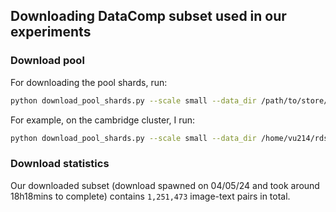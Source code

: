 ## Downloading DataComp subset used in our experiments

### Download pool
For downloading the pool shards, run:
```bash
python download_pool_shards.py --scale small --data_dir /path/to/store/datacomp-subset --metadata_dir /path/to/store/datacomp-subset/metadata
```

For example, on the cambridge cluster, I run:
```bash
python download_pool_shards.py --scale small --data_dir /home/vu214/rds/rds-shared-data-HM7VddDwcug/shared-datasets/foundation_adaptation_datasets/continualfomo_224_singled/datasets/datacomp1b --metadata_dir /home/vu214/rds/rds-shared-data-HM7VddDwcug/shared-datasets/foundation_adaptation_datasets/continualfomo_224_singled/datasets/datacomp1b/metadata
```

### Download statistics
Our downloaded subset (download spawned on 04/05/24 and took around 18h18mins to complete) contains `1,251,473` image-text pairs in total. 
